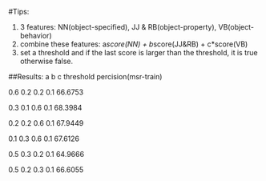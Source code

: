 #Tips:
1. 3 features: NN(object-specified), JJ & RB(object-property), VB(object-behavior)
2. combine these features: a*score(NN) + b*score(JJ&RB) + c*score(VB)
3. set a threshold and if the last score is larger than the threshold, it is true otherwise false.

##Results:
a	b	c	threshold	percision(msr-train)

0.6	0.2	0.2	0.1			66.6753

0.3	0.1	0.6	0.1			68.3984

0.2	0.2	0.6	0.1			67.9449

0.1	0.3	0.6	0.1			67.6126

0.5	0.3	0.2	0.1			64.9666

0.5	0.2	0.3	0.1			66.6055